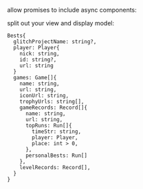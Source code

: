 allow promises to include async components:

split out your view and display model:

    Bests{
      glitchProjectName: string?,
      player: Player{
        nick: string,
        id: string?,
        url: string
      }
      games: Game[]{
        name: string,
        url: string,
        iconUrl: string,
        trophyUrls: string[],
        gameRecords: Record[]{
          name: string,
          url: string,
          topRuns: Run[]{
            timeStr: string,
            player: Player,
            place: int > 0,
          },
          personalBests: Run[]
        },
        levelRecords: Record[],
      }
    }

